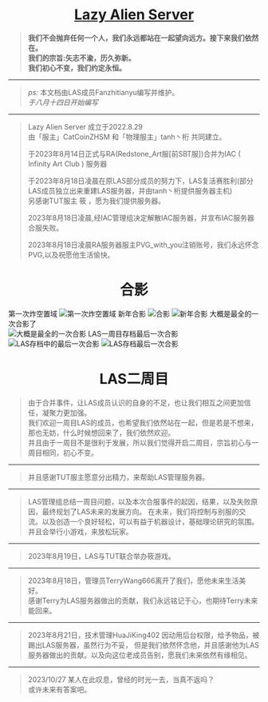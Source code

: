 # <center>**[Lazy Alien Server](https://lazyalienserver.top/)**</center>
>  **我们不会抛弃任何一个人，我们永远都站在一起望向远方。接下来我们依然在。**  
>  **我们的宗旨:矢志不渝，历久弥新。**  
>  **我们初心不变，我们约定永恒。**
---
>*ps:*
> 本文档由LAS成员Fanzhitianyu编写并维护。  
> *于八月十四日开始编写*
---
> Lazy Alien Server 成立于2022.8.29  
> 由「服主」CatCoinZHSM 和「物理服主」tanh丶桁 共同建立。 
> 
> 于2023年8月14日正式与RA(Redstone_Art服[前SBT服])合并为IAC ( Infinity Art Club ) 服务器
> 
> 于2023年8月18日凌晨在原LAS部分成员的努力下，LAS复活赛胜利(部分LAS成员独立出来重建LAS服务器，并由tanh丶桁提供服务器主机)  
> 另感谢TUT服主 筱 ，愿为我们提供服务器。
>
> 2023年8月18日凌晨,经IAC管理组决定解散IAC服务器，并宣布IAC服务器合服失败。
> 
> 2023年8月18日凌晨RA服务器服主PVG_with_you注销账号，我们永远怀念PVG,以及祝愿他生活愉快。
> 
# <center>**合影**</center>
第一次炸空置域
![第一次炸空置域](img/第一次炸空置域.png)
新年合影
![合影](img/合影.png)
![新年合影](img/新年合影.png)
大概是最全的一次合影了  
![大概是最全的一次合影](img/大概是最全的一次合影了.jpg)
LAS一周目存档最后一次合影
![LAS存档中的最后一次合影](img/LAS存档中的最后一次合影.png)
![LAS存档最后一次合影](img/LAS存档最后一次合影.png)

# <center>**LAS二周目**</center>
>   由于合并事件，让LAS成员认识的自身的不足，也让我们相互之间更加信任，凝聚力更加强。  
>   我们欢迎一周目LAS的成员，也希望我们依然站在一起，但是若是不想来，那也无妨，什么时候想回来了，我们依然欢迎。  
>   并且由于一周目不是很利于发展，所以我们觉得开启二周目，宗旨初心与一周目相同，初心不变。
---
>   并且感谢TUT服主愿意分出精力，来帮助LAS管理服务器。
---
>   LAS管理组总结一周目问题，以及本次合服事件的起因，结果，以及失败原因，最终规划了LAS未来的发展方向。
>   在未来，我们将控制与别服的交流。以及创造一个良好轻松，可以有益于机器设计，基础理论研究的氛围。
>   并且会举行小游戏，来放松玩家。
---
>   2023年8月19日，LAS与TUT联合举办筱游戏。
---
>   2023年8月18日，管理员TerryWang666离开了我们，愿他未来生活美好。  
>   感谢Terry为LAS服务器做出的贡献，我们永远铭记于心，也期待Terry未来能回来。
---
>   2023年8月21日，技术管理HuaJiKing402 因动用后台权限，给予物品，被踢出LAS服务器，虽然行为不妥，
>   但是我们依然怀念他，并且感谢他为LAS服务器做出的贡献。以及向这位老成员告别，愿我们未来依然有缘相见。
---
>   2023/10/27 某人在此叹息，曾经的时光一去，当真不返吗？   
>   或许未来有答案吧。